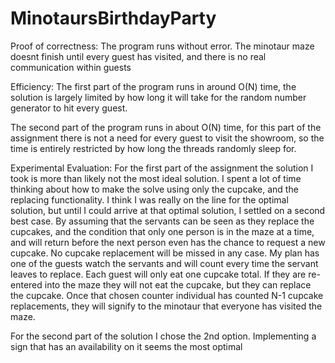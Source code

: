 # MinotaursBirthdayParty

Proof of correctness:
The program runs without error. The minotaur maze doesnt finish until every guest has visited, and there is no real communication within guests

Efficiency:
The first part of the program runs in around O(N) time, the solution is largely limited by how long it will take for the random number generator to hit every guest.

The second part of the program runs in about O(N) time, for this part of the assignment there is not a need for every guest to visit the showroom, so the time is entirely restricted by how long the threads randomly sleep for. 

Experimental Evaluation:
For the first part of the assignment the solution I took is more than likely not the most ideal solution. I spent a lot of time thinking about how to make the solve using only the cupcake, and the replacing functionality. I think I was really on the line for the optimal solution, but until I could arrive at that optimal solution, I settled on a second best case. By assuming that the servants can be seen as they replace the cupcakes, and the condition that only one person is in the maze at a time, and will return before the next person even has the chance to request a new cupcake. No cupcake replacement will be missed in any case. My plan has one of the guests watch the servants and will count every time the servant leaves to replace. Each guest will only eat one cupcake total. If they are re-entered into the maze they will not eat the cupcake, but they can replace the cupcake. Once that chosen counter individual has counted N-1 cupcake replacements, they will signify to the minotaur that everyone has visited the maze.

For the second part of the solution I chose the 2nd option. Implementing a sign that has an availability on it seems the most optimal 
